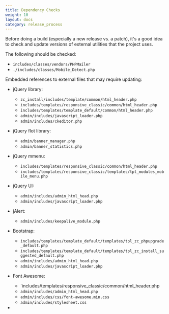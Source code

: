 ```yaml
---
title: Dependency Checks
weight: 10
layout: docs
category: release_process
---
```


Before doing a build (especially a new release vs. a patch), it's a good idea to check and update versions of external utilities that the project uses. 

The following should be checked: 

- `includes/classes/vendors/PHPMailer`
- `./includes/classes/Mobile_Detect.php`

Embedded references to external files that may require updating: 

- jQuery library:
  - `zc_install/includes/template/common/html_header.php`
  - `includes/templates/responsive_classic/common/html_header.php`
  - `includes/templates/template_default/common/html_header.php`
  - `admin/includes/javascript_loader.php`
  - `admin/includes/ckeditor.php`

- jQuery flot library:
   - `admin/banner_manager.php`
   - `admin/banner_statistics.php`
 
- jQuery mmenu: 
  - `includes/templates/responsive_classic/common/html_header.php `
  - `includes/templates/responsive_classic/templates/tpl_modules_mobile_menu.php `

- jQuery UI:
  - `admin/includes/admin_html_head.php`
  - `admin/includes/javascript_loader.php`

- jAlert: 
   - `admin/includes/keepalive_module.php`

- Bootstrap:
  - `includes/templates/template_default/templates/tpl_zc_phpupgrade_default.php`
  - `includes/templates/template_default/templates/tpl_zc_install_suggested_default.php`
  - `admin/includes/admin_html_head.php`
  - `admin/includes/javascript_loader.php`

- Font Awesome:
  - `includes/templates/responsive_classic/common/html_header.php
  - `admin/includes/admin_html_head.php`
  - `admin/includes/css/font-awesome.min.css`
  - `admin/includes/stylesheet.css`

- 


